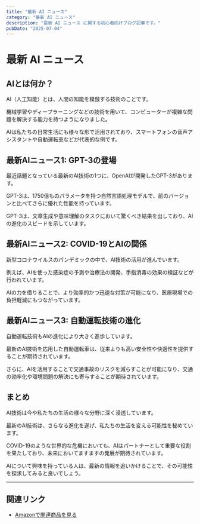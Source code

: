 ```yaml
---
title: "最新 AI ニュース"
category: "最新 AI ニュース"
description: "最新 AI ニュース に関する初心者向けブログ記事です。"
pubDate: "2025-07-04"
---
```


# 最新 AI ニュース

## AIとは何か？
AI（人工知能）とは、人間の知能を模倣する技術のことです。

機械学習やディープラーニングなどの技術を用いて、コンピューターが複雑な問題を解決する能力を持つようになりました。

AIは私たちの日常生活にも様々な形で活用されており、スマートフォンの音声アシスタントや自動運転車などが代表的な例です。



## 最新AIニュース1: GPT-3の登場
最近話題となっている最新のAI技術の1つに、OpenAIが開発したGPT-3があります。

GPT-3は、1750億ものパラメータを持つ自然言語処理モデルで、前のバージョンと比べてさらに優れた性能を持っています。

GPT-3は、文章生成や意味理解のタスクにおいて驚くべき結果を出しており、AIの進化のスピードを示しています。



## 最新AIニュース2: COVID-19とAIの関係
新型コロナウイルスのパンデミックの中で、AI技術の活用が進んでいます。

例えば、AIを使った感染症の予測や治療法の開発、手指消毒の効果の検証などが行われています。

AIの力を借りることで、より効率的かつ迅速な対策が可能になり、医療現場での負担軽減にもつながっています。



## 最新AIニュース3: 自動運転技術の進化
自動運転技術もAIの進化により大きく進歩しています。

最新のAI技術を応用した自動運転車は、従来よりも高い安全性や快適性を提供することが期待されています。

さらに、AIを活用することで交通事故のリスクを減らすことが可能になり、交通の効率化や環境問題の解決にも寄与することが期待されています。



## まとめ
AI技術は今や私たちの生活の様々な分野に深く浸透しています。

最新のAI技術は、さらなる進化を遂げ、私たちの生活を変える可能性を秘めています。

COVID-19のような世界的な危機においても、AIはパートナーとして重要な役割を果たしており、未来においてますますの発展が期待されています。

AIについて興味を持っている人は、最新の情報を追いかけることで、その可能性を探求してみると良いでしょう。



---

## 関連リンク

- [Amazonで関連商品を見る](https://www.amazon.co.jp/s?k=%E6%9C%80%E6%96%B0+AI+%E3%83%8B%E3%83%A5%E3%83%BC%E3%82%B9&tag=autowritehubai-22)

